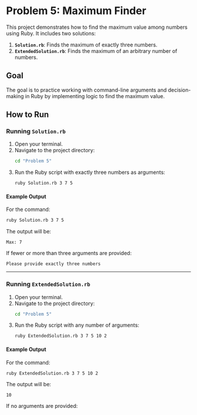 # Problem 5: Maximum Finder

This project demonstrates how to find the maximum value among numbers using Ruby. It includes two solutions:

1. **`Solution.rb`**: Finds the maximum of exactly three numbers.
2. **`ExtendedSolution.rb`**: Finds the maximum of an arbitrary number of numbers.

## Goal

The goal is to practice working with command-line arguments and decision-making in Ruby by implementing logic to find the maximum value.

## How to Run

### Running `Solution.rb`

1. Open your terminal.
2. Navigate to the project directory:
    ```bash
    cd "Problem 5"
    ```
3. Run the Ruby script with exactly three numbers as arguments:
    ```bash
    ruby Solution.rb 3 7 5
    ```

#### Example Output

For the command:
```bash
ruby Solution.rb 3 7 5
```

The output will be:
```
Max: 7
```

If fewer or more than three arguments are provided:
```
Please provide exactly three numbers
```

---

### Running `ExtendedSolution.rb`

1. Open your terminal.
2. Navigate to the project directory:
    ```bash
    cd "Problem 5"
    ```
3. Run the Ruby script with any number of arguments:
    ```bash
    ruby ExtendedSolution.rb 3 7 5 10 2
    ```

#### Example Output

For the command:
```bash
ruby ExtendedSolution.rb 3 7 5 10 2
```

The output will be:
```
10
```

If no arguments are provided:
```
```